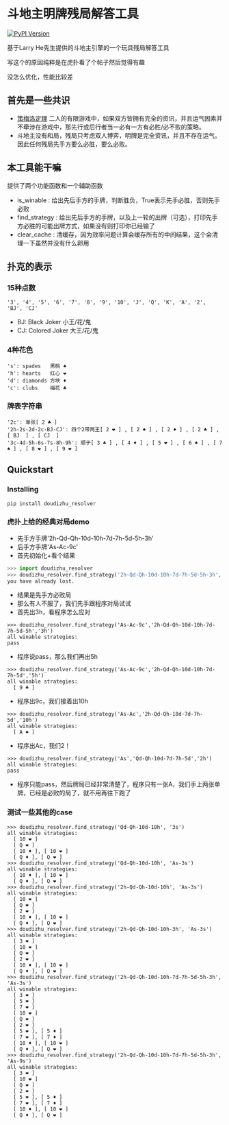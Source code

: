 # 斗地主明牌残局解答工具
[![PyPI Version](https://img.shields.io/badge/PyPI-0.1.5-orange.svg)](https://pypi.org/project/doudizhu-resolver/)

基于Larry He先生提供的斗地主引擎的一个玩具残局解答工具

写这个的原因纯粹是在虎扑看了个帖子然后觉得有趣

没怎么优化，性能比较差

## 首先是一些共识
- [策梅洛定理](https://en.wikipedia.org/wiki/Zermelo%27s_theorem_(game_theory)) 二人的有限游戏中，如果双方皆拥有完全的资讯，并且运气因素并不牵涉在游戏中，那先行或后行者当一必有一方有必胜/必不败的策略。
- 斗地主没有和局，残局只考虑双人博弈，明牌是完全资讯，并且不存在运气。因此任何残局先手方要么必胜，要么必败。

## 本工具能干嘛
提供了两个功能函数和一个辅助函数
- is_winable : 给出先后手方的手牌，判断胜负，True表示先手必胜，否则先手必败
- find_strategy : 给出先后手方的手牌，以及上一轮的出牌（可选），打印先手方必胜的可能出牌方式，如果没有则打印你已经输了
- clear_cache : 清缓存，因为效率问题计算会缓存所有的中间结果，这个会清理一下虽然并没有什么卵用

## 扑克的表示
### 15种点数

    '3', '4', '5', '6', '7', '8', '9', '10', 'J', 'Q', 'K', 'A', '2', 'BJ', 'CJ'

- BJ: Black Joker    小王/花/鬼
- CJ: Colored Joker  大王/花/鬼

### 4种花色

    's': spades   黑桃 ♠
    'h': hearts   红心 ❤
    'd': diamonds 方块 ♦
    'c': clubs    梅花 ♣

### 牌表字符串

    '2c': 单张[ 2 ♣ ]
    '2h-2s-2d-2c-BJ-CJ': 四个2带两王[ 2 ❤ ] , [ 2 ♠ ] , [ 2 ♦ ] , [ 2 ♣ ] , [ BJ  ] , [ CJ  ]
    '3c-4d-5h-6s-7s-8h-9h': 顺子[ 3 ♣ ] , [ 4 ♦ ] , [ 5 ❤ ] , [ 6 ♠ ] , [ 7 ♠ ] , [ 8 ❤ ] , [ 9 ❤ ]

## Quickstart
### Installing

`pip install doudizhu_resolver`

### 虎扑上给的经典对局demo
- 先手方手牌'2h-Qd-Qh-10d-10h-7d-7h-5d-5h-3h'
- 后手方手牌'As-Ac-9c'
- 首先初始化+看个结果
```python
>>> import doudizhu_resolver
>>> doudizhu_resolver.find_strategy('2h-Qd-Qh-10d-10h-7d-7h-5d-5h-3h','As-Ac-9c')
you have already lost.
```
- 结果是先手方必败局
- 那么有人不服了，我们先手跟程序对局试试
- 首先出3h，看程序怎么应对
```
>>> doudizhu_resolver.find_strategy('As-Ac-9c','2h-Qd-Qh-10d-10h-7d-7h-5d-5h','3h')
all winable strategies:
pass
```
- 程序说pass，那么我们再出5h
```
>>> doudizhu_resolver.find_strategy('As-Ac-9c','2h-Qd-Qh-10d-10h-7d-7h-5d','5h')
all winable strategies:
  [ 9 ♣ ]
```
- 程序出9c，我们接着出10h
```
>>> doudizhu_resolver.find_strategy('As-Ac','2h-Qd-Qh-10d-7d-7h-5d','10h')
all winable strategies:
  [ A ♠ ]
```
- 程序出Ac，我们2！
```
>>> doudizhu_resolver.find_strategy('As','Qd-Qh-10d-7d-7h-5d','2h')
all winable strategies:
pass
```
- 程序只能pass，然后牌局已经非常清楚了，程序只有一张A，我们手上两张单牌，已经是必败的局了，就不用再往下跑了
### 测试一些其他的case
```
>>> doudizhu_resolver.find_strategy('Qd-Qh-10d-10h', '3s')
all winable strategies:
  [ 10 ❤ ]
  [ Q ❤ ]
  [ 10 ♦ ], [ 10 ❤ ]
  [ Q ♦ ], [ Q ❤ ]
>>> doudizhu_resolver.find_strategy('Qd-Qh-10d-10h', 'As-3s')
all winable strategies:
  [ 10 ♦ ], [ 10 ❤ ]
  [ Q ♦ ], [ Q ❤ ]
>>> doudizhu_resolver.find_strategy('2h-Qd-Qh-10d-10h', 'As-3s')
all winable strategies:
  [ 10 ❤ ]
  [ Q ❤ ]
  [ 2 ❤ ]
  [ 10 ♦ ], [ 10 ❤ ]
  [ Q ♦ ], [ Q ❤ ]
>>> doudizhu_resolver.find_strategy('2h-Qd-Qh-10d-10h-3h', 'As-3s')
all winable strategies:
  [ 3 ❤ ]
  [ 10 ❤ ]
  [ Q ❤ ]
  [ 2 ❤ ]
  [ 10 ♦ ], [ 10 ❤ ]
  [ Q ♦ ], [ Q ❤ ]
>>> doudizhu_resolver.find_strategy('2h-Qd-Qh-10d-10h-7d-7h-5d-5h-3h', 'As-3s')
all winable strategies:
  [ 3 ❤ ]
  [ 5 ❤ ]
  [ 7 ❤ ]
  [ 10 ❤ ]
  [ Q ❤ ]
  [ 2 ❤ ]
  [ 5 ❤ ], [ 5 ♦ ]
  [ 7 ❤ ], [ 7 ♦ ]
  [ 10 ♦ ], [ 10 ❤ ]
  [ Q ♦ ], [ Q ❤ ]
>>> doudizhu_resolver.find_strategy('2h-Qd-Qh-10d-10h-7d-7h-5d-5h-3h', 'As-9s')
all winable strategies:
  [ 3 ❤ ]
  [ 10 ❤ ]
  [ Q ❤ ]
  [ 2 ❤ ]
  [ 5 ❤ ], [ 5 ♦ ]
  [ 7 ❤ ], [ 7 ♦ ]
  [ 10 ♦ ], [ 10 ❤ ]
  [ Q ♦ ], [ Q ❤ ]
```
